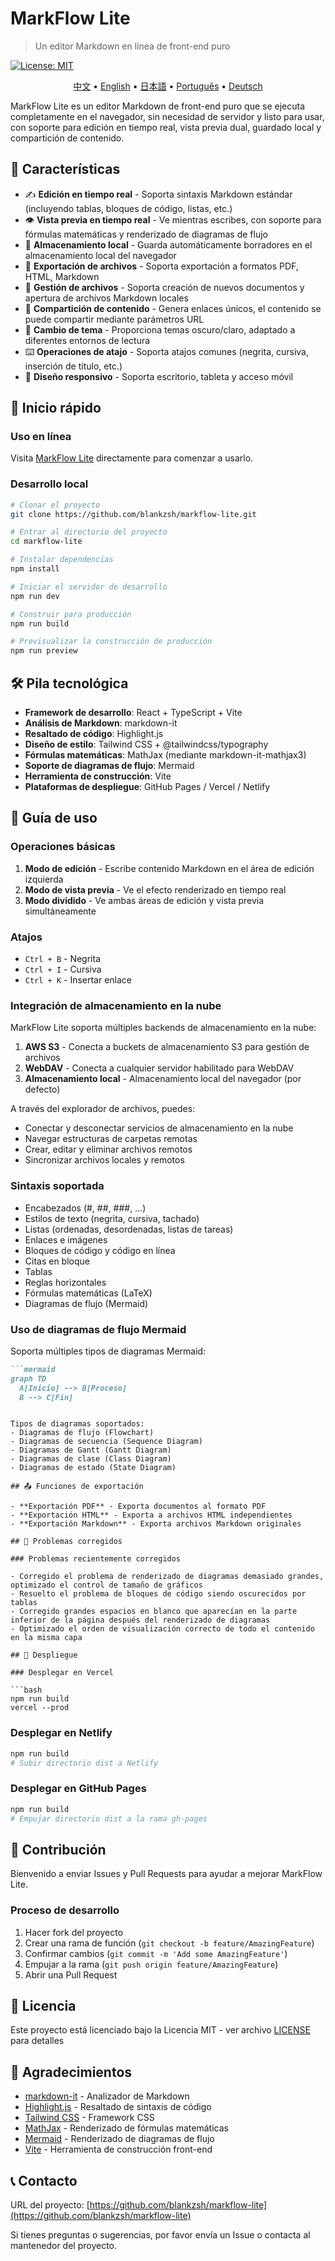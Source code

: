 # MarkFlow Lite

> Un editor Markdown en línea de front-end puro

[![License: MIT](https://img.shields.io/badge/License-MIT-yellow.svg)](https://opensource.org/licenses/MIT)

<p align="center">
  <a href="README.md">中文</a> •
  <a href="README_en.md">English</a> •
  <a href="README_ja.md">日本語</a> •
  <a href="README_pt.md">Português</a> •
  <a href="README_de.md">Deutsch</a>
</p>

MarkFlow Lite es un editor Markdown de front-end puro que se ejecuta completamente en el navegador, sin necesidad de servidor y listo para usar, con soporte para edición en tiempo real, vista previa dual, guardado local y compartición de contenido.

## 🌟 Características

- ✍️ **Edición en tiempo real** - Soporta sintaxis Markdown estándar (incluyendo tablas, bloques de código, listas, etc.)
- 👁️ **Vista previa en tiempo real** - Ve mientras escribes, con soporte para fórmulas matemáticas y renderizado de diagramas de flujo
- 💾 **Almacenamiento local** - Guarda automáticamente borradores en el almacenamiento local del navegador
- 📄 **Exportación de archivos** - Soporta exportación a formatos PDF, HTML, Markdown
- 📂 **Gestión de archivos** - Soporta creación de nuevos documentos y apertura de archivos Markdown locales
- 🔗 **Compartición de contenido** - Genera enlaces únicos, el contenido se puede compartir mediante parámetros URL
- 🎨 **Cambio de tema** - Proporciona temas oscuro/claro, adaptado a diferentes entornos de lectura
- ⌨️ **Operaciones de atajo** - Soporta atajos comunes (negrita, cursiva, inserción de título, etc.)
- 📱 **Diseño responsivo** - Soporta escritorio, tableta y acceso móvil

## 🚀 Inicio rápido

### Uso en línea

Visita [MarkFlow Lite](https://editor.currso.com) directamente para comenzar a usarlo.

### Desarrollo local

```bash
# Clonar el proyecto
git clone https://github.com/blankzsh/markflow-lite.git

# Entrar al directorio del proyecto
cd markflow-lite

# Instalar dependencias
npm install

# Iniciar el servidor de desarrollo
npm run dev

# Construir para producción
npm run build

# Previsualizar la construcción de producción
npm run preview
```

## 🛠️ Pila tecnológica

- **Framework de desarrollo**: React + TypeScript + Vite
- **Análisis de Markdown**: markdown-it
- **Resaltado de código**: Highlight.js
- **Diseño de estilo**: Tailwind CSS + @tailwindcss/typography
- **Fórmulas matemáticas**: MathJax (mediante markdown-it-mathjax3)
- **Soporte de diagramas de flujo**: Mermaid
- **Herramienta de construcción**: Vite
- **Plataformas de despliegue**: GitHub Pages / Vercel / Netlify

## 📖 Guía de uso

### Operaciones básicas

1. **Modo de edición** - Escribe contenido Markdown en el área de edición izquierda
2. **Modo de vista previa** - Ve el efecto renderizado en tiempo real
3. **Modo dividido** - Ve ambas áreas de edición y vista previa simultáneamente

### Atajos

- `Ctrl + B` - Negrita
- `Ctrl + I` - Cursiva
- `Ctrl + K` - Insertar enlace

### Integración de almacenamiento en la nube

MarkFlow Lite soporta múltiples backends de almacenamiento en la nube:

1. **AWS S3** - Conecta a buckets de almacenamiento S3 para gestión de archivos
2. **WebDAV** - Conecta a cualquier servidor habilitado para WebDAV
3. **Almacenamiento local** - Almacenamiento local del navegador (por defecto)

A través del explorador de archivos, puedes:
- Conectar y desconectar servicios de almacenamiento en la nube
- Navegar estructuras de carpetas remotas
- Crear, editar y eliminar archivos remotos
- Sincronizar archivos locales y remotos

### Sintaxis soportada

- Encabezados (#, ##, ###, ...)
- Estilos de texto (negrita, cursiva, tachado)
- Listas (ordenadas, desordenadas, listas de tareas)
- Enlaces e imágenes
- Bloques de código y código en línea
- Citas en bloque
- Tablas
- Reglas horizontales
- Fórmulas matemáticas (LaTeX)
- Diagramas de flujo (Mermaid)

### Uso de diagramas de flujo Mermaid

Soporta múltiples tipos de diagramas Mermaid:

```markdown
```mermaid
graph TD
  A[Inicio] --> B[Proceso]
  B --> C[Fin]
```
```

Tipos de diagramas soportados:
- Diagramas de flujo (Flowchart)
- Diagramas de secuencia (Sequence Diagram)
- Diagramas de Gantt (Gantt Diagram)
- Diagramas de clase (Class Diagram)
- Diagramas de estado (State Diagram)

## 📤 Funciones de exportación

- **Exportación PDF** - Exporta documentos al formato PDF
- **Exportación HTML** - Exporta a archivos HTML independientes
- **Exportación Markdown** - Exporta archivos Markdown originales

## 🐛 Problemas corregidos

### Problemas recientemente corregidos

- Corregido el problema de renderizado de diagramas demasiado grandes, optimizado el control de tamaño de gráficos
- Resuelto el problema de bloques de código siendo oscurecidos por tablas
- Corregido grandes espacios en blanco que aparecían en la parte inferior de la página después del renderizado de diagramas
- Optimizado el orden de visualización correcto de todo el contenido en la misma capa

## 🔧 Despliegue

### Desplegar en Vercel

```bash
npm run build
vercel --prod
```

### Desplegar en Netlify

```bash
npm run build
# Subir directorio dist a Netlify
```

### Desplegar en GitHub Pages

```bash
npm run build
# Empujar directorio dist a la rama gh-pages
```

## 🤝 Contribución

Bienvenido a enviar Issues y Pull Requests para ayudar a mejorar MarkFlow Lite.

### Proceso de desarrollo

1. Hacer fork del proyecto
2. Crear una rama de función (`git checkout -b feature/AmazingFeature`)
3. Confirmar cambios (`git commit -m 'Add some AmazingFeature'`)
4. Empujar a la rama (`git push origin feature/AmazingFeature`)
5. Abrir una Pull Request

## 📄 Licencia

Este proyecto está licenciado bajo la Licencia MIT - ver archivo [LICENSE](LICENSE) para detalles

## 🙏 Agradecimientos

- [markdown-it](https://github.com/markdown-it/markdown-it) - Analizador de Markdown
- [Highlight.js](https://highlightjs.org/) - Resaltado de sintaxis de código
- [Tailwind CSS](https://tailwindcss.com/) - Framework CSS
- [MathJax](https://www.mathjax.org/) - Renderizado de fórmulas matemáticas
- [Mermaid](https://mermaid-js.github.io/) - Renderizado de diagramas de flujo
- [Vite](https://vitejs.dev/) - Herramienta de construcción front-end

## 📞 Contacto

URL del proyecto: [https://github.com/blankzsh/markflow-lite](https://github.com/blankzsh/markflow-lite)

Si tienes preguntas o sugerencias, por favor envía un Issue o contacta al mantenedor del proyecto.